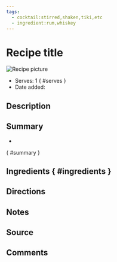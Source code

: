 ```yaml
---
tags:
  - cocktail:stirred,shaken,tiki,etc
  - ingredient:rum,whiskey
---
```

<!-- Tags can have colon, but no space around it -->

# Recipe title

![Recipe picture](../images/image.jpg)

<!-- Serves has to be a single number, no dashes, but text is allowed after the
number (e.g., 24 cookies) -->
- Serves: 1
{ #serves }
- Date added: 

## Description

## Summary 

<!-- put a one-line summary of ingredients and ratios here, which will get summarized on index, e.g., for martini, 2:1 gin:vermouth -->

- 
{ #summary }

## Ingredients { #ingredients }

<!-- Decimals are allowed, fractions are not. For ranges, use only a single dash
and no spaces between the numbers. -->

## Directions

<!-- If you have a direction that refers to a number of some ingredient, wrap
the number in asterisks and add `{.ingredient-num}` afterwards. For example,
write `Add 2 Tbsp oil to pan` as `Add *2*{.ingredient-num} to pan`. This allows
us to properly change the number when changing the serves value. -->

## Notes

<!-- Delete section if no additional notes -->

## Source

## Comments
